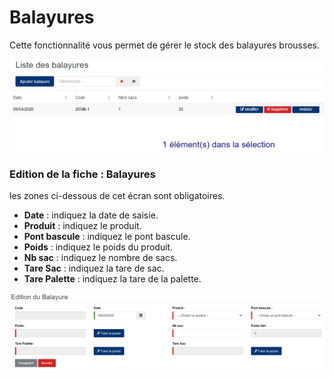 # Balayures

Cette fonctionnalité vous permet de gérer le stock des balayures brousses.

![](../../.gitbook/assets/listeBalayure.PNG)

### **Edition de la fiche : Balayures**

les zones ci-dessous de cet écran sont obligatoires.

* **Date** : indiquez la date de saisie.
* **Produit** : indiquez le produit.
* **Pont bascule** : indiquez le pont bascule.
* **Poids** : indiquez le poids du produit.
* **Nb sac** : indiquez le nombre de sacs.
* **Tare Sac** : indiquez la tare de sac.
* **Tare Palette** : indiquez la tare de la palette.

![](../../.gitbook/assets/editionBalayure.PNG)
